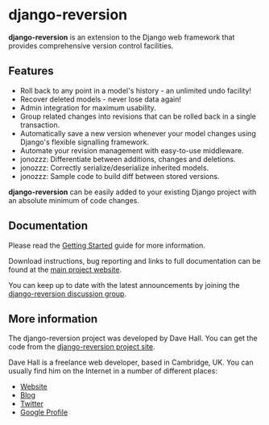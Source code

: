 django-reversion
================

**django-reversion** is an extension to the Django web framework that provides
comprehensive version control facilities.

Features
--------

*   Roll back to any point in a model's history - an unlimited undo facility!
*   Recover deleted models - never lose data again!
*   Admin integration for maximum usability.
*   Group related changes into revisions that can be rolled back in a single
    transaction.
*   Automatically save a new version whenever your model changes using Django's
    flexible signalling framework.
*   Automate your revision management with easy-to-use middleware.
*   jonozzz: Differentiate between additions, changes and deletions.
*   jonozzz: Correctly serialize/deserialize inherited models.
*   jonozzz: Sample code to build diff between stored versions.

**django-reversion** can be easily added to your existing Django project with an
absolute minimum of code changes.


Documentation
-------------

Please read the [Getting Started][] guide for more information.

[Getting Started]: http://wiki.github.com/etianen/django-reversion/getting-started
    "Getting started with django-reversion"
    
Download instructions, bug reporting and links to full documentation can be
found at the [main project website][].

[main project website]: http://github.com/etianen/django-reversion
    "django-reversion on GitHub"

You can keep up to date with the latest announcements by joining the
[django-reversion discussion group][].

[django-reversion discussion group]: http://groups.google.com/group/django-reversion
    "django-reversion Google Group"

    
More information
----------------

The django-reversion project was developed by Dave Hall. You can get the code
from the [django-reversion project site][].

[django-reversion project site]: http://github.com/etianen/django-reversion
    "django-reversion on GitHub"
    
Dave Hall is a freelance web developer, based in Cambridge, UK. You can usually
find him on the Internet in a number of different places:

*   [Website](http://www.etianen.com/ "Dave Hall's homepage")
*   [Blog](http://www.etianen.com/blog/developers/ "Dave Hall's blog")
*   [Twitter](http://twitter.com/etianen "Dave Hall on Twitter")
*   [Google Profile](http://www.google.com/profiles/david.etianen "Dave Hall's Google profile")
